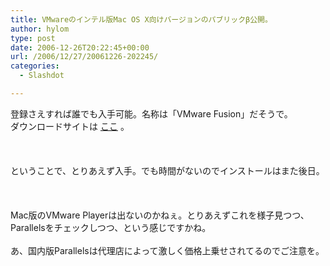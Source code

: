 ```yaml
---
title: VMwareのインテル版Mac OS X向けバージョンのパブリックβ公開。
author: hylom
type: post
date: 2006-12-26T20:22:45+00:00
url: /2006/12/27/20061226-202245/
categories:
  - Slashdot

---
```

登録さえすれば誰でも入手可能。名称は「VMware Fusion」だそうで。   
ダウンロードサイトは   [ここ][1] 。</br>  
</br>   
ということで、とりあえず入手。でも時間がないのでインストールはまた後日。</br>  
</br>   
Mac版のVMware Playerは出ないのかねぇ。とりあえずこれを様子見つつ、Parallelsをチェックしつつ、という感じですかね。</br>   
あ、国内版Parallelsは代理店によって激しく価格上乗せされてるのでご注意を。</br>  
</br>  
</br>

 [1]: http://www.vmware.com/products/beta/fusion/
